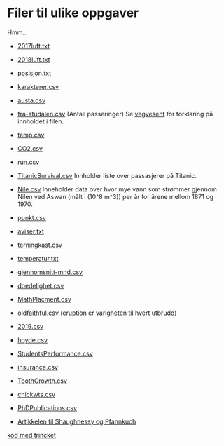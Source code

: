 # Filer til ulike oppgaver

Hmm... 

* [2017luft.txt](2017luft.txt)
* [2018luft.txt](https://tork73.github.io/Data_/2018luft.txt)
* [posisjon.txt](https://tork73.github.io/Data_/posisjon.txt)
* [karakterer.csv](https://tork73.github.io/Data_/karakterer.csv)
* [austa.csv](https://vincentarelbundock.github.io/Rdatasets/csv/fpp2/austa.csv)
* [fra-studalen.csv](https://tork73.github.io/Data_/fra-studalen.csv) (Antall passeringer)
Se [vegvesent](https://www.vegvesen.no/trafikkdata/start/om-trafikkdata#om-eksport) for forklaring på innholdet i filen.
* [temp.csv](https://tork73.github.io/Data_/temp.csv)
* [CO2.csv](https://tork73.github.io/Data_/CO2.csv)
* [run.csv](https://tork73.github.io/Data_/run.csv)
* [TitanicSurvival.csv](https://vincentarelbundock.github.io/Rdatasets/csv/carData/TitanicSurvival.csv) Innholder liste over passasjerer på Titanic.
* [Nile.csv](https://vincentarelbundock.github.io/Rdatasets/csv/datasets/Nile.csv) Inneholder data over hvor mye vann som strømmer gjennom Nilen ved Aswan (målt i \(10^8 m^3\)) per år for årene mellom 1871 og 1970.
* [punkt.csv](https://tork73.github.io/Data_/punkt.csv)
* [aviser.txt](https://tork73.github.io/Data_/aviser.txt)
* [terningkast.csv](https://tork73.github.io/Data_/terningkast.csv)  
* [temperatur.txt](https://tork73.github.io/Data_/temperatur.txt)
* [gjennomsnitt-mnd.csv](https://tork73.github.io/Data_/gjennomsnitt-mnd.csv)
* [doedelighet.csv](https://tork73.github.io/Data_/doedelighet.csv)
* [MathPlacment.csv](https://vincentarelbundock.github.io/Rdatasets/csv/Stat2Data/MathPlacement.csv)
* [oldfaithful.csv](https://tork73.github.io/Data_/faithful.csv) (eruption er varigheten til hvert utbrudd)
* [2019.csv](https://tork73.github.io/Data_/2019.csv)
* [hoyde.csv](https://tork73.github.io/Data_/hoyde.csv)
* [StudentsPerformance.csv](https://tork73.github.io/Data_/StudentsPerformance.csv)
* [insurance.csv](https://raw.githubusercontent.com/stedy/Machine-Learning-with-R-datasets/master/insurance.csv)
* [ToothGrowth.csv](https://vincentarelbundock.github.io/Rdatasets/csv/datasets/ToothGrowth.csv)
* [chickwts.csv](https://vincentarelbundock.github.io/Rdatasets/csv/datasets/chickwts.csv)
* [PhDPublications.csv](https://vincentarelbundock.github.io/Rdatasets/csv/AER/PhDPublications.csv)


* [Artikkelen til Shaughnessy og Pfannkuch](http://www.web.pdx.edu/~jfreder/M212/oldfaithful.pdf)


[kod med trincket](program.html)
